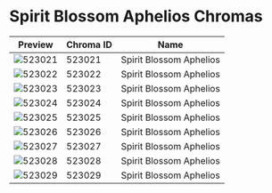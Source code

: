 # Spirit Blossom Aphelios Chromas



| Preview | Chroma ID | Name |
|---------|-----------|------|
| ![523021](https://raw.communitydragon.org/latest/plugins/rcp-be-lol-game-data/global/default/v1/champion-chroma-images/523/523021.png) | 523021 | Spirit Blossom Aphelios |
| ![523022](https://raw.communitydragon.org/latest/plugins/rcp-be-lol-game-data/global/default/v1/champion-chroma-images/523/523022.png) | 523022 | Spirit Blossom Aphelios |
| ![523023](https://raw.communitydragon.org/latest/plugins/rcp-be-lol-game-data/global/default/v1/champion-chroma-images/523/523023.png) | 523023 | Spirit Blossom Aphelios |
| ![523024](https://raw.communitydragon.org/latest/plugins/rcp-be-lol-game-data/global/default/v1/champion-chroma-images/523/523024.png) | 523024 | Spirit Blossom Aphelios |
| ![523025](https://raw.communitydragon.org/latest/plugins/rcp-be-lol-game-data/global/default/v1/champion-chroma-images/523/523025.png) | 523025 | Spirit Blossom Aphelios |
| ![523026](https://raw.communitydragon.org/latest/plugins/rcp-be-lol-game-data/global/default/v1/champion-chroma-images/523/523026.png) | 523026 | Spirit Blossom Aphelios |
| ![523027](https://raw.communitydragon.org/latest/plugins/rcp-be-lol-game-data/global/default/v1/champion-chroma-images/523/523027.png) | 523027 | Spirit Blossom Aphelios |
| ![523028](https://raw.communitydragon.org/latest/plugins/rcp-be-lol-game-data/global/default/v1/champion-chroma-images/523/523028.png) | 523028 | Spirit Blossom Aphelios |
| ![523029](https://raw.communitydragon.org/latest/plugins/rcp-be-lol-game-data/global/default/v1/champion-chroma-images/523/523029.png) | 523029 | Spirit Blossom Aphelios |